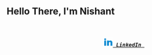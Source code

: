 <h2> Hello There, I'm Nishant <h2>
<h5 align="center">
  <code>
    <a href="https://www.linkedin.com/in/nishant-handge-618673190/" title="LinkedIn Profile"><img width="22" src="https://github.com/Nishant127/Nishant127/blob/main/github%20images/linkedingif.gif"> LinkedIn </a></code>
  </h5>
  
